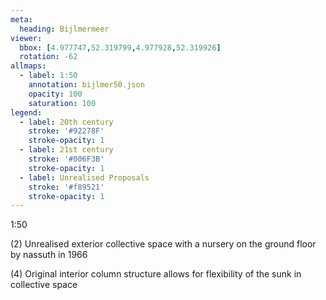 ```yaml
---
meta:
  heading: Bijlmermeer
viewer:
  bbox: [4.977747,52.319799,4.977928,52.319926]
  rotation: -62
allmaps:
  - label: 1:50
    annotation: bijlmer50.json
    opacity: 100
    saturation: 100
legend:
  - label: 20th century
    stroke: '#92278F'
    stroke-opacity: 1
  - label: 21st century
    stroke: '#006F3B'
    stroke-opacity: 1
  - label: Unrealised Proposals
    stroke: '#f89521'
    stroke-opacity: 1
---
```

1:50

(2) Unrealised exterior collective space with a nursery on the ground floor by nassuth in 1966


(4) Original interior column structure allows for flexibility of the sunk in collective space